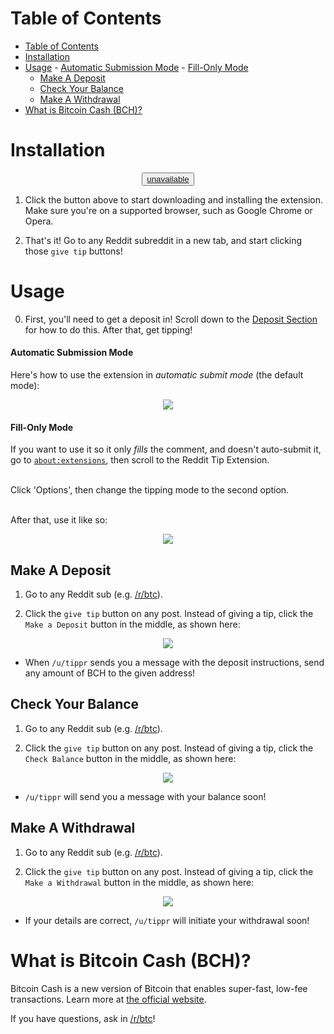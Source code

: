 # Table of Contents
<!-- TOC -->

- [Table of Contents](#table-of-contents)
- [Installation](#installation)
- [Usage](#usage)
            - [Automatic Submission Mode](#automatic-submission-mode)
            - [Fill-Only Mode](#fill-only-mode)
    - [Make A Deposit](#make-a-deposit)
    - [Check Your Balance](#check-your-balance)
    - [Make A Withdrawal](#make-a-withdrawal)
- [What is Bitcoin Cash (BCH)?](#what-is-bitcoin-cash-bch)

<!-- /TOC -->

# Installation
<center>
<button onclick="startInstall">
    <a href="">unavailable</a>
</button><br/>
</center>


1. Click the button above to start downloading and installing the extension. Make sure you're on a supported browser, such as Google Chrome or Opera.<br/>

2. That's it! Go to any Reddit subreddit in a new tab, and start clicking those `give tip` buttons!

# Usage 
0. First, you'll need to get a deposit in! Scroll down to the [Deposit Section](#make-a-deposit) for how to do this. After that, get tipping! <br/>

#### Automatic Submission Mode
Here's how to use the extension in <em>automatic submit mode</em> (the default mode):
<center><img src="https://mooncryption.github.io/reddit-tip-extension/marketing/gif-1a.gif"/></center>

#### Fill-Only Mode
If you want to use it so it only _fills_ the comment, and doesn't auto-submit it, go to <a href="about:extensions"><code>about:extensions</code></a>, then scroll to the Reddit Tip Extension. 

<br/>Click 'Options', then change the tipping mode to the second option.

<br/>After that, use it like so:
<center><img src="https://mooncryption.github.io/reddit-tip-extension/marketing/gif-1b.gif"/></center>

## Make A Deposit
1. Go to any Reddit sub (e.g. [/r/btc](https://reddit.com/r/btc)).

2. Click the `give tip` button on any post. Instead of giving a tip, click the `Make a Deposit` button in the middle, as shown here:
<center><img src="https://mooncryption.github.io/reddit-tip-extension/marketing/deposit.gif"/></center>

* When `/u/tippr` sends you a message with the deposit instructions, send any amount of BCH to the given address!

## Check Your Balance
1. Go to any Reddit sub (e.g. [/r/btc](https://reddit.com/r/btc)).

2. Click the `give tip` button on any post. Instead of giving a tip, click the `Check Balance` button in the middle, as shown here:
<center><img src="https://mooncryption.github.io/reddit-tip-extension/marketing/balance.gif"/></center>

* `/u/tippr` will send you a message with your balance soon!

## Make A Withdrawal
1. Go to any Reddit sub (e.g. [/r/btc](https://reddit.com/r/btc)).

2. Click the `give tip` button on any post. Instead of giving a tip, click the `Make a Withdrawal` button in the middle, as shown here:
<center><img src="https://mooncryption.github.io/reddit-tip-extension/marketing/withdraw.gif"/></center>

* If your details are correct, `/u/tippr` will initiate your withdrawal soon!

# What is Bitcoin Cash (BCH)?
Bitcoin Cash is a new version of Bitcoin that enables super-fast, low-fee transactions. Learn more at [the official website](http://bitcoincash.org).

If you have questions, ask in [/r/btc](https://reddit.com/r/btc)!